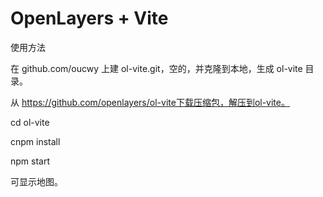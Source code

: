 # OpenLayers + Vite

使用方法

在 github.com/oucwy 上建 ol-vite.git，空的，并克隆到本地，生成 ol-vite 目录。

从 https://github.com/openlayers/ol-vite下载压缩包，解压到ol-vite。

cd ol-vite

cnpm install

npm start

可显示地图。
